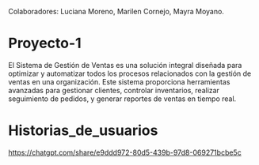 Colaboradores: Luciana Moreno, Marilen Cornejo, Mayra Moyano.

# Proyecto-1
El Sistema de Gestión de Ventas es una solución integral diseñada para optimizar y automatizar todos los procesos relacionados con la gestión de ventas en una organización. Este sistema proporciona herramientas avanzadas para gestionar clientes, controlar inventarios, realizar seguimiento de pedidos, y generar reportes de ventas en tiempo real.

# Historias_de_usuarios
https://chatgpt.com/share/e9ddd972-80d5-439b-97d8-069271bcbe5c

